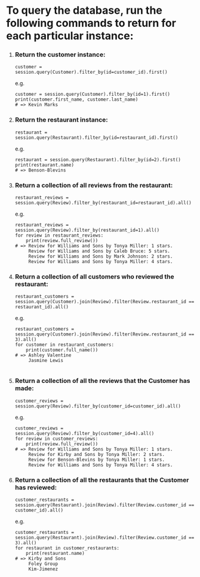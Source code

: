 
# To query the database, run the following commands to return for each particular instance: 

1. ### Return the customer instance:
    ```
    customer = session.query(Customer).filter_by(id=customer_id).first()
    ```
    e.g.
    ```
    customer = session.query(Customer).filter_by(id=1).first()
    print(customer.first_name, customer.last_name)
    # => Kevin Marks
    ```

2. ### Return the restaurant instance:
    ```
    restaurant = session.query(Restaurant).filter_by(id=restaurant_id).first()
    ```
    e.g.
    ```
    restaurant = session.query(Restaurant).filter_by(id=2).first()
    print(restaurant.name)
    # => Benson-Blevins
    ```

3. ### Return a collection of all reviews from the restaurant:
    ```
    restaurant_reviews = session.query(Review).filter_by(restaurant_id=restaurant_id).all()
    ```
    e.g. 
    ```
    restaurant_reviews = session.query(Review).filter_by(restaurant_id=1).all()
    for review in restaurant_reviews:
        print(review.full_review())
    # => Review for Williams and Sons by Tonya Miller: 1 stars.
         Review for Williams and Sons by Caleb Bruce: 5 stars.
         Review for Williams and Sons by Mark Johnson: 2 stars.
         Review for Williams and Sons by Tonya Miller: 4 stars.
    ```


4. ### Return a collection of all customers who reviewed the restaurant:
    ```
    restaurant_customers = session.query(Customer).join(Review).filter(Review.restaurant_id == restaurant_id).all()
    ```
    e.g. 
    ```
    restaurant_customers = session.query(Customer).join(Review).filter(Review.restaurant_id == 3).all()
    for customer in restaurant_customers:
        print(customer.full_name())
    # => Ashley Valentine
         Jasmine Lewis
    

5. ### Return a collection of all the reviews that the Customer has made:
    ```
    customer_reviews = session.query(Review).filter_by(customer_id=customer_id).all()
    ```
    e.g. 
    ```
    customer_reviews = session.query(Review).filter_by(customer_id=4).all()
    for review in customer_reviews:
        print(review.full_review())
    # => Review for Williams and Sons by Tonya Miller: 1 stars.
         Review for Kirby and Sons by Tonya Miller: 2 stars.
         Review for Benson-Blevins by Tonya Miller: 1 stars.
         Review for Williams and Sons by Tonya Miller: 4 stars.
    ```

6. ### Return a collection of all the restaurants that the Customer has reviewed:
    ```
    customer_restaurants = session.query(Restaurant).join(Review).filter(Review.customer_id == customer_id).all()
    ```
    e.g.
    ```
    customer_restaurants = session.query(Restaurant).join(Review).filter(Review.customer_id == 3).all()
    for restaurant in customer_restaurants:
        print(restaurant.name)
    # => Kirby and Sons
         Foley Group
         Kim-Jimenez
    ```
